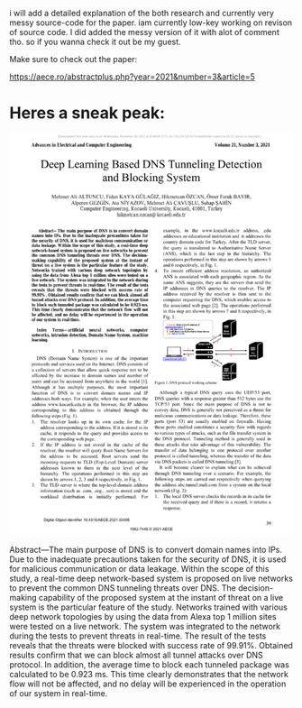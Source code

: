 i will add a detailed explanation of the both research and currently very messy source-code for the paper. iam currently low-key working on revison of source code. 
I did added the messy version of it with alot of comment tho. so if you wanna check it out be my guest.

Make sure to check out the paper:

https://aece.ro/abstractplus.php?year=2021&number=3&article=5

# Heres a sneak peak:
![](https://github.com/ellenfel/dns-tunnelling-with-dl/blob/master/publicationgif.gif)
 
 Abstract—The main purpose of DNS is to convert domain names into IPs. Due to the inadequate precautions taken for the security of DNS, it is used for malicious communication or data leakage. Within the scope of this study, a real-time deep network-based system is proposed on live networks to prevent the common DNS tunneling threats over DNS. The decision-making capability of the proposed system at the instant of threat on a live system is the particular feature of the study. Networks trained with various deep network topologies by using the data from Alexa top 1 million sites were tested on a
live network. The system was integrated to the network during the tests to prevent threats in real-time. The result of the tests reveals that the threats were blocked with success rate of 99.91%. Obtained results confirm that we can block almost all tunnel attacks over DNS protocol. In addition, the average time to block each tunneled package was calculated to be 0.923 ms. This time clearly demonstrates that the network flow will not be affected, and no delay will be experienced in the operation of our system in real-time.


